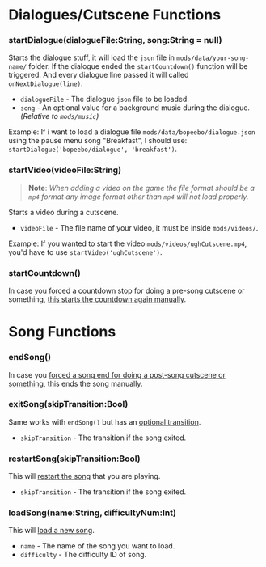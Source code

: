 # Dialogues/Cutscene Functions
### startDialogue(dialogueFile:String, song:String = null)
Starts the dialogue stuff, it will load the `json` file in `mods/data/your-song-name/` folder. If the dialogue ended the `startCountdown()` function will be triggered. And every dialogue line passed it will called `onNextDialogue(line)`.

- `dialogueFile` - The dialogue `json` file to be loaded.
- `song` - An optional value for a background music during the dialogue. _(Relative to `mods/music`)_

Example: If i want to load a dialogue file `mods/data/bopeebo/dialogue.json` using the pause menu song "Breakfast", I should use: `startDialogue('bopeebo/dialogue', 'breakfast')`.

### startVideo(videoFile:String)
> **Note**: _When adding a video on the game the file format should be a `mp4` format any image format other than `mp4` will not load properly._

Starts a video during a cutscene. 

- `videoFile` - The file name of your video, it must be inside `mods/videos/`.

Example: If you wanted to start the video `mods/videos/ughCutscene.mp4`, you'd have to use `startVideo('ughCutscene')`.

### startCountdown()
In case you forced a countdown stop for doing a pre-song cutscene or something, <ins>this starts the countdown again manually</ins>.

# Song Functions
### endSong()
In case you <ins>forced a song end for doing a post-song cutscene or something</ins>, this ends the song manually.

### exitSong(skipTransition:Bool)
Same works with `endSong()` but has an <ins>optional transition</ins>.

- `skipTransition` - The transition if the song exited.

### restartSong(skipTransition:Bool)
This will <ins>restart the song</ins> that you are playing.

- `skipTransition` - The transition if the song exited.

### loadSong(name:String, difficultyNum:Int)
This will <ins>load a new song</ins>.

- `name` - The name of the song you want to load.
- `difficulty` - The difficulty ID of song.